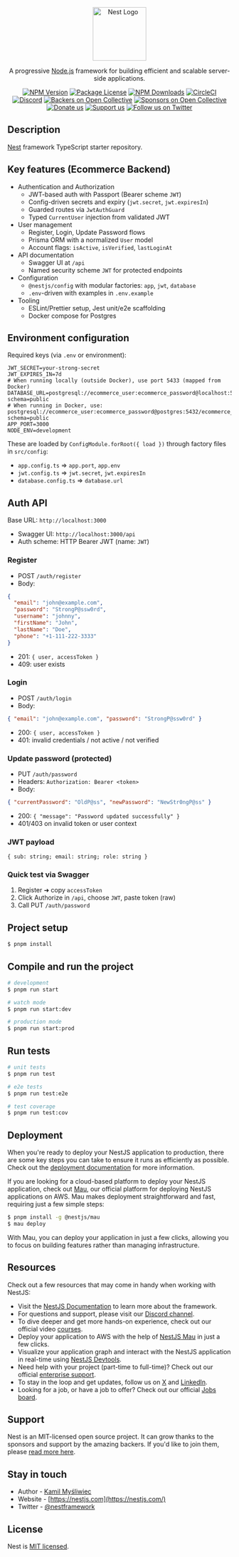 <p align="center">
  <a href="http://nestjs.com/" target="blank"><img src="https://nestjs.com/img/logo-small.svg" width="120" alt="Nest Logo" /></a>
</p>

[circleci-image]: https://img.shields.io/circleci/build/github/nestjs/nest/master?token=abc123def456
[circleci-url]: https://circleci.com/gh/nestjs/nest

  <p align="center">A progressive <a href="http://nodejs.org" target="_blank">Node.js</a> framework for building efficient and scalable server-side applications.</p>
    <p align="center">
<a href="https://www.npmjs.com/~nestjscore" target="_blank"><img src="https://img.shields.io/npm/v/@nestjs/core.svg" alt="NPM Version" /></a>
<a href="https://www.npmjs.com/~nestjscore" target="_blank"><img src="https://img.shields.io/npm/l/@nestjs/core.svg" alt="Package License" /></a>
<a href="https://www.npmjs.com/~nestjscore" target="_blank"><img src="https://img.shields.io/npm/dm/@nestjs/common.svg" alt="NPM Downloads" /></a>
<a href="https://circleci.com/gh/nestjs/nest" target="_blank"><img src="https://img.shields.io/circleci/build/github/nestjs/nest/master" alt="CircleCI" /></a>
<a href="https://discord.gg/G7Qnnhy" target="_blank"><img src="https://img.shields.io/badge/discord-online-brightgreen.svg" alt="Discord"/></a>
<a href="https://opencollective.com/nest#backer" target="_blank"><img src="https://opencollective.com/nest/backers/badge.svg" alt="Backers on Open Collective" /></a>
<a href="https://opencollective.com/nest#sponsor" target="_blank"><img src="https://opencollective.com/nest/sponsors/badge.svg" alt="Sponsors on Open Collective" /></a>
  <a href="https://paypal.me/kamilmysliwiec" target="_blank"><img src="https://img.shields.io/badge/Donate-PayPal-ff3f59.svg" alt="Donate us"/></a>
    <a href="https://opencollective.com/nest#sponsor"  target="_blank"><img src="https://img.shields.io/badge/Support%20us-Open%20Collective-41B883.svg" alt="Support us"></a>
  <a href="https://twitter.com/nestframework" target="_blank"><img src="https://img.shields.io/twitter/follow/nestframework.svg?style=social&label=Follow" alt="Follow us on Twitter"></a>
</p>
  <!--[![Backers on Open Collective](https://opencollective.com/nest/backers/badge.svg)](https://opencollective.com/nest#backer)
  [![Sponsors on Open Collective](https://opencollective.com/nest/sponsors/badge.svg)](https://opencollective.com/nest#sponsor)-->

## Description

[Nest](https://github.com/nestjs/nest) framework TypeScript starter repository.

## Key features (Ecommerce Backend)

- Authentication and Authorization
  - JWT-based auth with Passport (Bearer scheme `JWT`)
  - Config-driven secrets and expiry (`jwt.secret`, `jwt.expiresIn`)
  - Guarded routes via `JwtAuthGuard`
  - Typed `CurrentUser` injection from validated JWT
- User management
  - Register, Login, Update Password flows
  - Prisma ORM with a normalized `User` model
  - Account flags: `isActive`, `isVerified`, `lastLoginAt`
- API documentation
  - Swagger UI at `/api`
  - Named security scheme `JWT` for protected endpoints
- Configuration
  - `@nestjs/config` with modular factories: `app`, `jwt`, `database`
  - `.env`-driven with examples in `.env.example`
- Tooling
  - ESLint/Prettier setup, Jest unit/e2e scaffolding
  - Docker compose for Postgres

## Environment configuration

Required keys (via `.env` or environment):

```
JWT_SECRET=your-strong-secret
JWT_EXPIRES_IN=7d
# When running locally (outside Docker), use port 5433 (mapped from Docker)
DATABASE_URL=postgresql://ecommerce_user:ecommerce_password@localhost:5433/ecommerce_dev?schema=public
# When running in Docker, use: postgresql://ecommerce_user:ecommerce_password@postgres:5432/ecommerce_dev?schema=public
APP_PORT=3000
NODE_ENV=development
```

These are loaded by `ConfigModule.forRoot({ load })` through factory files in `src/config`:
- `app.config.ts` => `app.port`, `app.env`
- `jwt.config.ts` => `jwt.secret`, `jwt.expiresIn`
- `database.config.ts` => `database.url`

## Auth API

Base URL: `http://localhost:3000`

- Swagger UI: `http://localhost:3000/api`
- Auth scheme: HTTP Bearer JWT (name: `JWT`)

### Register
- POST `/auth/register`
- Body:
```json
{
  "email": "john@example.com",
  "password": "StrongP@ssw0rd",
  "username": "johnny",
  "firstName": "John",
  "lastName": "Doe",
  "phone": "+1-111-222-3333"
}
```
- 201: `{ user, accessToken }`
- 409: user exists

### Login
- POST `/auth/login`
- Body:
```json
{ "email": "john@example.com", "password": "StrongP@ssw0rd" }
```
- 200: `{ user, accessToken }`
- 401: invalid credentials / not active / not verified

### Update password (protected)
- PUT `/auth/password`
- Headers: `Authorization: Bearer <token>`
- Body:
```json
{ "currentPassword": "OldP@ss", "newPassword": "NewStr0ngP@ss" }
```
- 200: `{ "message": "Password updated successfully" }`
- 401/403 on invalid token or user context

### JWT payload
```
{ sub: string; email: string; role: string }
```

### Quick test via Swagger
1. Register ➜ copy `accessToken`
2. Click Authorize in `/api`, choose `JWT`, paste token (raw)
3. Call PUT `/auth/password`

## Project setup

```bash
$ pnpm install
```

## Compile and run the project

```bash
# development
$ pnpm run start

# watch mode
$ pnpm run start:dev

# production mode
$ pnpm run start:prod
```

## Run tests

```bash
# unit tests
$ pnpm run test

# e2e tests
$ pnpm run test:e2e

# test coverage
$ pnpm run test:cov
```

## Deployment

When you're ready to deploy your NestJS application to production, there are some key steps you can take to ensure it runs as efficiently as possible. Check out the [deployment documentation](https://docs.nestjs.com/deployment) for more information.

If you are looking for a cloud-based platform to deploy your NestJS application, check out [Mau](https://mau.nestjs.com), our official platform for deploying NestJS applications on AWS. Mau makes deployment straightforward and fast, requiring just a few simple steps:

```bash
$ pnpm install -g @nestjs/mau
$ mau deploy
```

With Mau, you can deploy your application in just a few clicks, allowing you to focus on building features rather than managing infrastructure.

## Resources

Check out a few resources that may come in handy when working with NestJS:

- Visit the [NestJS Documentation](https://docs.nestjs.com) to learn more about the framework.
- For questions and support, please visit our [Discord channel](https://discord.gg/G7Qnnhy).
- To dive deeper and get more hands-on experience, check out our official video [courses](https://courses.nestjs.com/).
- Deploy your application to AWS with the help of [NestJS Mau](https://mau.nestjs.com) in just a few clicks.
- Visualize your application graph and interact with the NestJS application in real-time using [NestJS Devtools](https://devtools.nestjs.com).
- Need help with your project (part-time to full-time)? Check out our official [enterprise support](https://enterprise.nestjs.com).
- To stay in the loop and get updates, follow us on [X](https://x.com/nestframework) and [LinkedIn](https://linkedin.com/company/nestjs).
- Looking for a job, or have a job to offer? Check out our official [Jobs board](https://jobs.nestjs.com).

## Support

Nest is an MIT-licensed open source project. It can grow thanks to the sponsors and support by the amazing backers. If you'd like to join them, please [read more here](https://docs.nestjs.com/support).

## Stay in touch

- Author - [Kamil Myśliwiec](https://twitter.com/kammysliwiec)
- Website - [https://nestjs.com](https://nestjs.com/)
- Twitter - [@nestframework](https://twitter.com/nestframework)

## License

Nest is [MIT licensed](https://github.com/nestjs/nest/blob/master/LICENSE).
